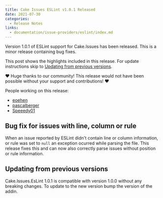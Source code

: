 ```yaml
---
title: Cake Issues ESLint v1.0.1 Released
date: 2021-07-30
categories:
  - Release Notes
links:
  - documentation/issue-providers/eslint/index.md
---
```


Version 1.0.1 of ESLint support for Cake.Issues has been released.
This is a minor release containing bug fixes.

<!-- more -->

This post shows the highlights included in this release.
For update instructions skip to [Updating from previous versions](#updating-from-previous-versions).

❤ Huge thanks to our community! This release would not have been possible without your support and contributions! ❤

People working on this release:

* [eoehen](https://github.com/eoehen)
* [pascalberger](https://github.com/pascalberger)
* [Speeedy01](https://github.com/Speeedy01)

## Bug fix for issues with line, column or rule

When an issue reported by ESLint didn't contain line or column information, or rule was set to `null`
an exception ocurred while parsing the file.
This release fixes this and can now also correctly parse issues without position or rule information.

## Updating from previous versions

Cake.Issues.EsLint 1.0.1 is compatible with version 1.0.0 without any breaking changes.
To update to the new version bump the version of the addin.
